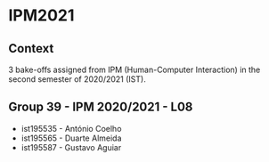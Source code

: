# IPM2021

## Context
3 bake-offs assigned from IPM (Human-Computer Interaction) in the second semester of 2020/2021 (IST).

## Group 39 - IPM 2020/2021 - L08
- ist195535 - António Coelho
- ist195565 - Duarte Almeida
- ist195587 - Gustavo Aguiar
